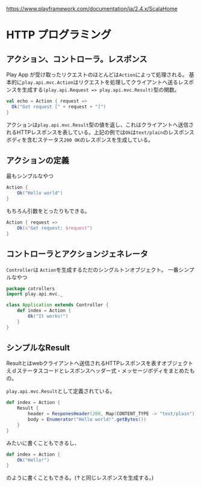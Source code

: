 https://www.playframework.com/documentation/ja/2.4.x/ScalaHome

# HTTP プログラミング
## アクション、コントローラ。レスポンス
Play App が受け取ったリクエストのほとんどは`Action`によって処理される。
基本的に`play.api.mvc.Action`はリクエストを処理してクライアントへ送るレスポンスを生成する`(play.api.Request => play.api.mvc.Result)`型の関数。
```scala
val echo = Action { request =>
  Ok("Got request [" + request + "]")
}
```
アクションは`play.api.mvc.Result`型の値を返し、これはクライアントへ送信されるHTTPレスポンスを表している。上記の例では`Ok`は`text/plain`のレスポンスボディを含むステータス`200 OK`のレスポンスを生成している。

## アクションの定義
最もシンプルなやつ
```scala
Action {
    Ok("Hello world")
}
```

もちろん引数をとったりもできる。
```scala
Action { request =>
    Ok(s"Got request: $request")
}
```

## コントローラとアクションジェネレータ
`Controller`は `Action`を生成するただのシングルトンオブジェクト。
一番シンプルなやつ

```scala
package cotrollers
import play.api.mvc._

class Application extends Controller {
    def index = Action {
        Ok("It works!")
    }
}
```

## シンプルなResult
Resultとはwebクライアントへ送信されるHTTPレスポンスを表すオブジェクトえｄステータスコードとレスポンスヘッダー式・メッセージボディをまとめたもの。

`play.api.mvc.Result`として定義されている。

```scala
def index = Action {
    Result {
        header = ResponesHeader(200, Map(CONTENT_TYPE -> "text/plain")),
        body = Enumerator("Hello world!".getBytes())
    }
}
```

みたいに書くこともできるし、

```scala
def index = Action {
    Ok("Hello!")
}
```

のように書くこともできる。(↑と同じレスポンスを生成する。)
